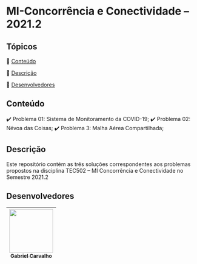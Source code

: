 # MI-Concorrência e Conectividade – 2021.2

## Tópicos

:small_blue_diamond: [Conteúdo](#Conteúdo)

:small_blue_diamond: [Descrição](#Descrição)

:small_blue_diamond: [Desenvolvedores](#desenvolvedores)

## Conteúdo

:heavy_check_mark: Problema 01: Sistema de Monitoramento da COVID-19;
:heavy_check_mark: Problema 02: Névoa das Coisas;
:heavy_check_mark: Problema 3: Malha Aérea Compartilhada;

## Descrição

Este repositório contém as três soluções correspondentes aos problemas propostos na disciplina TEC502 – MI Concorrência e Conectividade no Semestre 2021.2

## Desenvolvedores

| [<img src="https://avatars.githubusercontent.com/u/58979991?v=4" width=115><br><sub>Gabriel Carvalho</sub>](https://github.com/GabCarvaS) |
| :---------------------------------------------------------------------------------------------------------------------------------------: |
